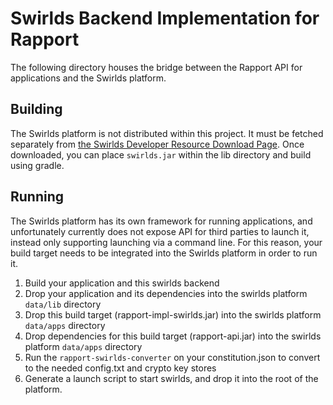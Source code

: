 # Swirlds Backend Implementation for Rapport

The following directory houses the bridge between the Rapport API for applications and the Swirlds platform.

## Building

The Swirlds platform is not distributed within this project. It must be fetched separately from [the Swirlds Developer Resource Download Page](http://www.swirlds.com/download/). Once downloaded, you can place `swirlds.jar` within the lib directory and build using gradle.

## Running

The Swirlds platform has its own framework for running applications, and unfortunately currently does not expose API for third parties to launch it, instead only supporting launching via a command line. For this reason, your build target needs to be integrated into the Swirlds platform in order to run it.

1. Build your application and this swirlds backend
1. Drop your application and its dependencies into the swirlds platform `data/lib` directory
1. Drop this build target (rapport-impl-swirlds.jar) into the swirlds platform `data/apps` directory
1. Drop dependencies for this build target (rapport-api.jar) into the swirlds platform `data/apps` directory
1. Run the `rapport-swirlds-converter` on your constitution.json to convert to the needed config.txt and crypto key stores
1. Generate a launch script to start swirlds, and drop it into the root of the platform.